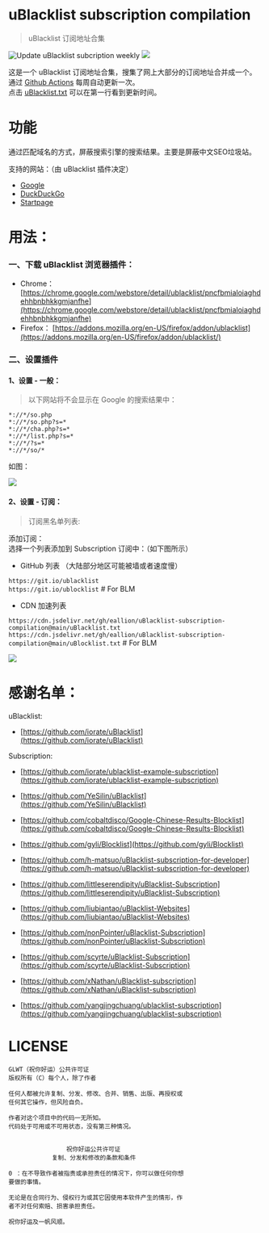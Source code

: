 # uBlacklist subscription compilation
> uBlacklist 订阅地址合集

![Update uBlacklist subcription weekly](https://github.com/eallion/uBlacklist-subscription-compilation/workflows/Update%20uBlacklist%20subcription%20weekly/badge.svg?branch=main) [![](https://data.jsdelivr.com/v1/package/gh/eallion/uBlacklist-subscription-compilation/badge)](https://www.jsdelivr.com/package/gh/eallion/uBlacklist-subscription-compilation)

这是一个 uBlacklist 订阅地址合集，搜集了网上大部分的订阅地址合并成一个。通过 [Github Actions](https://github.com/eallion/uBlacklist-subscription-compilation/actions) 每周自动更新一次。  
点击 [uBlacklist.txt](https://github.com/eallion/uBlacklist-subscription-compilation/blob/main/uBlacklist.txt) 可以在第一行看到更新时间。

# 功能

通过匹配域名的方式，屏蔽搜索引擎的搜索结果。主要是屏蔽中文SEO垃圾站。  

支持的网站：（由 uBlacklist 插件决定）
- [Google](https://www.google.com/ncr?gws_rd=ssl)
- [DuckDuckGo](https://duckduckgo.com/)
- [Startpage](https://www.startpage.com/)

# 用法：

### 一、下载 uBlacklist 浏览器插件：
- Chrome： [https://chrome.google.com/webstore/detail/ublacklist/pncfbmialoiaghdehhbnbhkkgmjanfhe](https://chrome.google.com/webstore/detail/ublacklist/pncfbmialoiaghdehhbnbhkkgmjanfhe)
- Firefox： [https://addons.mozilla.org/en-US/firefox/addon/ublacklist](https://addons.mozilla.org/en-US/firefox/addon/ublacklist/)

### 二、设置插件

#### 1、设置 - 一般：

>以下网站将不会显示在 Google 的搜索结果中：

```
*://*/so.php
*://*/so.php?s=*
*://*/cha.php?s=*
*://*/list.php?s=*
*://*/?s=*
*://*/so/*
```
如图：

![](https://cdn.jsdelivr.net/gh/eallion/uBlacklist-subscription-compilation@main/tools/PKO0JoJBpU.png)


#### 2、设置 - 订阅：

> 订阅黑名单列表:

添加订阅：  
选择一个列表添加到 Subscription 订阅中：（如下图所示）  

- GitHub 列表 （大陆部分地区可能被墙或者速度慢）

`https://git.io/ublacklist`  
`https://git.io/ublocklist` # For BLM

- CDN 加速列表

`https://cdn.jsdelivr.net/gh/eallion/uBlacklist-subscription-compilation@main/uBlacklist.txt`
`https://cdn.jsdelivr.net/gh/eallion/uBlacklist-subscription-compilation@main/uBlocklist.txt` # For BLM

![](https://cdn.jsdelivr.net/gh/eallion/uBlacklist-subscription-compilation@main/tools/x2yWi62OWl.png)

# 感谢名单：

uBlacklist: 
- [https://github.com/iorate/uBlacklist](https://github.com/iorate/uBlacklist)

Subscription:

- [https://github.com/iorate/ublacklist-example-subscription](https://github.com/iorate/ublacklist-example-subscription)

- [https://github.com/YeSilin/uBlacklist](https://github.com/YeSilin/uBlacklist)
- [https://github.com/cobaltdisco/Google-Chinese-Results-Blocklist](https://github.com/cobaltdisco/Google-Chinese-Results-Blocklist)
- [https://github.com/gyli/Blocklist](https://github.com/gyli/Blocklist)
- [https://github.com/h-matsuo/uBlacklist-subscription-for-developer](https://github.com/h-matsuo/uBlacklist-subscription-for-developer)
- [https://github.com/littleserendipity/uBlacklist-Subscription](https://github.com/littleserendipity/uBlacklist-Subscription)
- [https://github.com/liubiantao/uBlacklist-Websites](https://github.com/liubiantao/uBlacklist-Websites)
- [https://github.com/nonPointer/uBlacklist-Subscription](https://github.com/nonPointer/uBlacklist-Subscription)
- [https://github.com/scyrte/uBlacklist-Subscription](https://github.com/scyrte/uBlacklist-Subscription)
- [https://github.com/xNathan/uBlacklist-subscription](https://github.com/xNathan/uBlacklist-subscription)
- [https://github.com/yangjingchuang/ublacklist-subscription](https://github.com/yangjingchuang/ublacklist-subscription)


# LICENSE
```
GLWT（祝你好运）公共许可证
版权所有（C）每个人，除了作者

任何人都被允许复制、分发、修改、合并、销售、出版、再授权或
任何其它操作，但风险自负。

作者对这个项目中的代码一无所知。
代码处于可用或不可用状态，没有第三种情况。


                祝你好运公共许可证
            复制、分发和修改的条款和条件

0 ：在不导致作者被指责或承担责任的情况下，你可以做任何你想
要做的事情。

无论是在合同行为、侵权行为或其它因使用本软件产生的情形，作
者不对任何索赔、损害承担责任。

祝你好运及一帆风顺。
```
